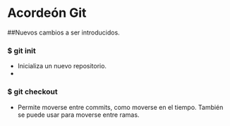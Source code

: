 # Acordeón Git
##Nuevos cambios a ser introducidos.
### $ git init
- Inicializa un nuevo repositorio.
- 
### $ git checkout
- Permite moverse entre commits, como moverse en el tiempo. También se puede usar para moverse entre ramas.




